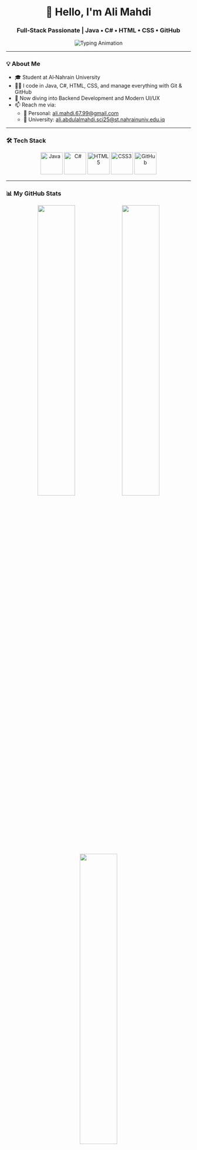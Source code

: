 <h1 align="center">👋 Hello, I'm <b>Ali Mahdi</b></h1>
<h3 align="center">Full‑Stack Passionate | Java • C# • HTML • CSS • GitHub</h3>

<p align="center">
  <img src="https://readme-typing-svg.herokuapp.com?font=Fira+Code&size=24&pause=1500&color=00BFFF&width=600&lines=Crafting+Clean+Code+|+Building+Real+Solutions.;Java+%26+C#+Enthusiast.;Always+Learning+More+%F0%9F%93%9A" alt="Typing Animation" />
</p>

---

### 💡 About Me
- 🎓 Student at Al‑Nahrain University
- 👨‍💻 I code in Java, C#, HTML, CSS, and manage everything with Git & GitHub
- 🌱 Now diving into Backend Development and Modern UI/UX
- 📫 Reach me via:
  - 📧 Personal: ali.mahdi.67.99@gmail.com
  - 🏫 University: ali.abdulalmahdi.sci25@st.nahrainuniv.edu.iq

---

### 🛠️ Tech Stack

<p align="center">
  <img src="https://cdn.jsdelivr.net/gh/devicons/devicon/icons/java/java-original.svg" width="60" height="60" alt="Java"/>
  <img src="https://cdn.jsdelivr.net/gh/devicons/devicon/icons/csharp/csharp-original.svg" width="60" height="60" alt="C#"/>
  <img src="https://cdn.jsdelivr.net/gh/devicons/devicon/icons/html5/html5-original.svg" width="60" height="60" alt="HTML5"/>
  <img src="https://cdn.jsdelivr.net/gh/devicons/devicon/icons/css3/css3-original.svg" width="60" height="60" alt="CSS3"/>
  <img src="https://cdn.jsdelivr.net/gh/devicons/devicon/icons/github/github-original.svg" width="60" height="60" alt="GitHub"/>
</p>

---

### 📊 My GitHub Stats

<div align="center">
  <img src="https://github-readme-stats.vercel.app/api?username=AliDev&show_icons=true&theme=radical&hide_border=true&count_private=true" width="45%"/>
  <img src="https://github-readme-streak-stats.herokuapp.com?user=AliDev&theme=radical&hide_border=true" width="45%"/>
</div>

<div align="center" style="margin-top:10px;">
  <img src="https://github-readme-stats.vercel.app/api/top-langs/?username=AliDev&layout=compact&theme=radical&hide_border=true" width="45%"/>
</div>

---

### 🔥 GitHub Activity Snake

<p align="center">
  <img src="https://raw.githubusercontent.com/AliDev/AliDev/output/github-contribution-grid-snake.svg" alt="Snake Animation" />
</p>

✅ To enable the snake animation:  
1. أنشئ مجلد .github/workflows/ في الريبو.  
2. أضف هذا الملف snake.yml داخله:

```yaml
name: GitHub Snake
on:
  schedule:
    - cron: '0 * * * *'
jobs:
  build:
    runs-on: ubuntu-latest
    steps:
      - uses: saurabhdaware/github-contribution-snake@main
        with:
          username: ${{ github.repository_owner }}
          color: '00FF7F'
          snake: 'yes'
